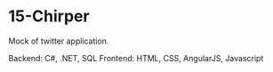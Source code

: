 # 15-Chirper

Mock of twitter application.

Backend: C#, .NET, SQL
Frontend: HTML, CSS, AngularJS, Javascript
